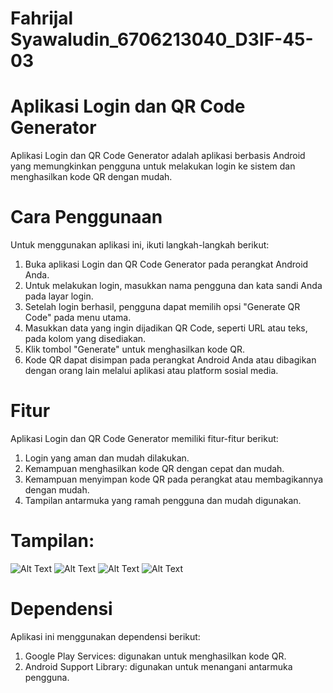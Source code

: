 # Fahrijal Syawaludin_6706213040_D3IF-45-03

# Aplikasi Login dan QR Code Generator
Aplikasi Login dan QR Code Generator adalah aplikasi berbasis Android yang memungkinkan pengguna untuk melakukan login ke sistem dan menghasilkan kode QR dengan mudah.

# Cara Penggunaan
Untuk menggunakan aplikasi ini, ikuti langkah-langkah berikut:

1. Buka aplikasi Login dan QR Code Generator pada perangkat Android Anda.
2. Untuk melakukan login, masukkan nama pengguna dan kata sandi Anda pada layar login.
3. Setelah login berhasil, pengguna dapat memilih opsi "Generate QR Code" pada menu utama.
4. Masukkan data yang ingin dijadikan QR Code, seperti URL atau teks, pada kolom yang disediakan.
5. Klik tombol "Generate" untuk menghasilkan kode QR.
6. Kode QR dapat disimpan pada perangkat Android Anda atau dibagikan dengan orang lain melalui aplikasi atau platform sosial media.

# Fitur
Aplikasi Login dan QR Code Generator memiliki fitur-fitur berikut:

1. Login yang aman dan mudah dilakukan. 
2. Kemampuan menghasilkan kode QR dengan cepat dan mudah. 
3. Kemampuan menyimpan kode QR pada perangkat atau membagikannya dengan mudah. 
4. Tampilan antarmuka yang ramah pengguna dan mudah digunakan.

# Tampilan:
![Alt Text](wrapper/SplashScreen.png)
![Alt Text](wrapper/Register.png)
![Alt Text](wrapper/Login.png)
![Alt Text](wrapper/QrCode.png)
# Dependensi
Aplikasi ini menggunakan dependensi berikut:

1. Google Play Services: digunakan untuk menghasilkan kode QR.
2. Android Support Library: digunakan untuk menangani antarmuka pengguna.